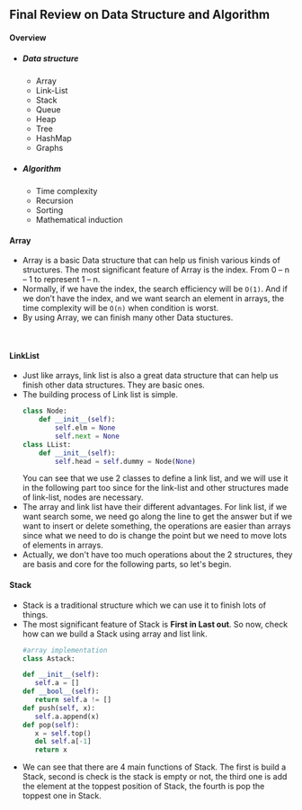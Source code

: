 ## Final Review on Data Structure and Algorithm


#### Overview
- ##### Data structure
    -	Array
    -	Link-List
    -	Stack
    -	Queue
    -	Heap
    -	Tree
    -	HashMap
    -	Graphs

- ##### Algorithm
    -	Time complexity
    -	Recursion
    -	Sorting
    -	Mathematical induction

#### Array
-	Array is a basic Data structure that can help us finish various kinds of structures. The most significant feature of Array is the index. From 0 – n – 1 to represent 1 – n.
-	Normally, if we have the index, the search efficiency will be `O(1)`. And if we don’t have the index, and we want search an element in arrays, the time complexity will be `O(n)` when condition is worst. 
-	By using Array, we can finish many other Data stuctures.

<br>

#### LinkList
- Just like arrays, link list is also a great data structure that can help us finish other data structures. They are basic ones.
- The building process of Link list is simple.
    ```python
    class Node:
        def __init__(self):
            self.elm = None
            self.next = None
    class LList:
        def __init__(self):
            self.head = self.dummy = Node(None)
    ```
    You can see that we use 2 classes to define a link list, and we will use it in the following part too since for the link-list and other structures made of link-list, nodes are necessary.
- The array and link list have their different advantages. For link list, if we want search some, we need go along the line to get the answer but if we want to insert or delete something, the operations are easier than arrays since what we need to do is change the point but we need to move lots of elements in arrays.
- Actually, we don't have too much operations about the 2 structures, they are basis and core for the following parts, so let's begin.

#### Stack
- Stack is a traditional structure which we can use it to finish lots of things.
- The most significant feature of Stack is **First in Last out**. So now, check how can we build a Stack using array and list link.
    ```python
    #array implementation
    class Astack:

    def __init__(self):
       self.a = []
    def __bool__(self):
       return self.a != []
    def push(self, x):
       self.a.append(x)
    def pop(self):
       x = self.top()
       del self.a[-1]
       return x
    ```
- We can see that there are 4 main functions of Stack. The first
 is build a Stack, second is check is the stack is empty or not, the third one is add the element at the toppest position of Stack, the fourth is pop the toppest one in Stack.
